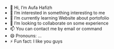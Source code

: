- 👋 Hi, I’m Aufa Hafizh
- 👀 I’m interested in something interesting to me
- 🌱 I’m currently learning Website about portofolio
- 💞️ I’m looking to collaborate on some experience
- 📫 You can contact me by email or command
- 😄 Pronouns: ...
- ⚡ Fun fact: I like you guys

<!---
AufaHafizh2/AufaHafizh2 is a ✨ special ✨ repository because its `README.md` (this file) appears on your GitHub profile.
You can click the Preview link to take a look at your changes.
--->
